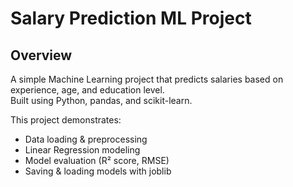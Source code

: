 # Salary Prediction ML Project

## Overview
A simple Machine Learning project that predicts salaries based on experience, age, and education level.  
Built using Python, pandas, and scikit-learn.  

This project demonstrates:
- Data loading & preprocessing
- Linear Regression modeling
- Model evaluation (R² score, RMSE)
- Saving & loading models with joblib